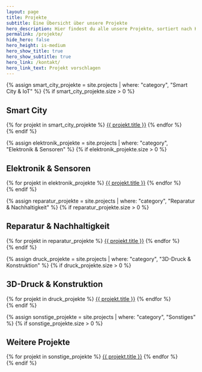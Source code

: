 ```yaml
---
layout: page
title: Projekte
subtitle: Eine Übersicht über unsere Projekte
hero_description: Hier findest du alle unsere Projekte, sortiert nach Kategorien. Entdecke praktische Lösungen und kreative Ansätze aus unserem Makerspace.
permalink: /projekte/
hide_hero: false
hero_height: is-medium
hero_show_title: true
hero_show_subtitle: true
hero_link: /kontakt/
hero_link_text: Projekt vorschlagen
---
```


<!-- Smart City & IoT -->
{% assign smart_city_projekte = site.projects | where: "category", "Smart City & IoT" %}
{% if smart_city_projekte.size > 0 %}
## Smart City

<div class="project-buttons">
{% for projekt in smart_city_projekte %}
  <a href="{{ projekt.url }}" class="button is-light is-rounded">{{ projekt.title }}</a>
{% endfor %}
</div>
{% endif %}

<!-- Elektronik & Sensoren -->
{% assign elektronik_projekte = site.projects | where: "category", "Elektronik & Sensoren" %}
{% if elektronik_projekte.size > 0 %}
## Elektronik & Sensoren

<div class="project-buttons">
{% for projekt in elektronik_projekte %}
  <a href="{{ projekt.url }}" class="button is-light is-rounded">{{ projekt.title }}</a>
{% endfor %}
</div>
{% endif %}

<!-- Reparatur & Nachhaltigkeit -->
{% assign reparatur_projekte = site.projects | where: "category", "Reparatur & Nachhaltigkeit" %}
{% if reparatur_projekte.size > 0 %}
## Reparatur & Nachhaltigkeit

<div class="project-buttons">
{% for projekt in reparatur_projekte %}
  <a href="{{ projekt.url }}" class="button is-light is-rounded">{{ projekt.title }}</a>
{% endfor %}
</div>
{% endif %}

<!-- 3D-Druck & Konstruktion -->
{% assign druck_projekte = site.projects | where: "category", "3D-Druck & Konstruktion" %}
{% if druck_projekte.size > 0 %}
## 3D-Druck & Konstruktion

<div class="project-buttons">
{% for projekt in druck_projekte %}
  <a href="{{ projekt.url }}" class="button is-light is-rounded">{{ projekt.title }}</a>
{% endfor %}
</div>
{% endif %}

<!-- Weitere Projekte -->
{% assign sonstige_projekte = site.projects | where: "category", "Sonstiges" %}
{% if sonstige_projekte.size > 0 %}
## Weitere Projekte

<div class="project-buttons">
{% for projekt in sonstige_projekte %}
  <a href="{{ projekt.url }}" class="button is-light is-rounded">{{ projekt.title }}</a>
{% endfor %}
</div>
{% endif %}
